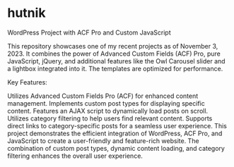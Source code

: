 # hutnik
WordPress Project with ACF Pro and Custom JavaScript

This repository showcases one of my recent projects as of November 3, 2023. It combines the power of Advanced Custom Fields (ACF) Pro, pure JavaScript, jQuery, and additional features like the Owl Carousel slider and a lightbox integrated into it. The templates are optimized for performance.

Key Features:

Utilizes Advanced Custom Fields Pro (ACF) for enhanced content management.
Implements custom post types for displaying specific content.
Features an AJAX script to dynamically load posts on scroll.
Utilizes category filtering to help users find relevant content.
Supports direct links to category-specific posts for a seamless user experience.
This project demonstrates the efficient integration of WordPress, ACF Pro, and JavaScript to create a user-friendly and feature-rich website. The combination of custom post types, dynamic content loading, and category filtering enhances the overall user experience.
